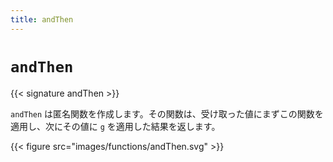 ```yaml
---
title: andThen
---
```


# `andThen`

{{< signature andThen >}}

`andThen` は匿名関数を作成します。その関数は、受け取った値にまずこの関数を適用し、次にその値に `g` を適用した結果を返します。

{{< figure src="images/functions/andThen.svg" >}}
